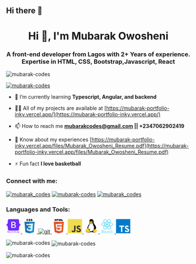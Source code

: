 ## Hi there 👋

<h1 align="center">Hi 👋, I'm Mubarak Owosheni</h1>
<h3 align="center">A front-end developer from Lagos with 2+ Years of experience. Expertise in HTML, CSS, Bootstrap,Javascript, React</h3>

<p align="left"> <img src="https://komarev.com/ghpvc/?username=mubarak-codes&label=Profile%20views&color=0e75b6&style=flat" alt="mubarak-codes" /> </p>

<p align="left"> <a href="https://github.com/ryo-ma/github-profile-trophy"><img src="https://github-profile-trophy.vercel.app/?username=mubarak-codes" alt="mubarak-codes" /></a> </p>

- 🌱 I’m currently learning **Typescript, Angular, and backend**

- 👨‍💻 All of my projects are available at [https://mubarak-portfolio-inky.vercel.app/](https://mubarak-portfolio-inky.vercel.app/)

- 📫 How to reach me **mubarakcodes@gmail.com || +2347062902419**

- 📄 Know about my experiences [https://mubarak-portfolio-inky.vercel.app/files/Mubarak_Owosheni_Resume.pdf](https://mubarak-portfolio-inky.vercel.app/files/Mubarak_Owosheni_Resume.pdf)

- ⚡ Fun fact **I love basketball**

<h3 align="left">Connect with me:</h3>
<p align="left">
<a href="https://twitter.com/mubarak_codes" target="blank"><img align="center" src="https://raw.githubusercontent.com/rahuldkjain/github-profile-readme-generator/master/src/images/icons/Social/twitter.svg" alt="mubarak_codes" height="30" width="40" /></a>
<a href="https://linkedin.com/in/mubarak-codes" target="blank"><img align="center" src="https://raw.githubusercontent.com/rahuldkjain/github-profile-readme-generator/master/src/images/icons/Social/linked-in-alt.svg" alt="mubarak-codes" height="30" width="40" /></a>
<a href="https://instagram.com/mubarak_codes" target="blank"><img align="center" src="https://raw.githubusercontent.com/rahuldkjain/github-profile-readme-generator/master/src/images/icons/Social/instagram.svg" alt="mubarak_codes" height="30" width="40" /></a>
</p>

<h3 align="left">Languages and Tools:</h3>
<p align="left"> <a href="https://getbootstrap.com" target="_blank" rel="noreferrer"> <img src="https://raw.githubusercontent.com/devicons/devicon/master/icons/bootstrap/bootstrap-plain-wordmark.svg" alt="bootstrap" width="40" height="40"/> </a> <a href="https://www.w3schools.com/css/" target="_blank" rel="noreferrer"> <img src="https://raw.githubusercontent.com/devicons/devicon/master/icons/css3/css3-original-wordmark.svg" alt="css3" width="40" height="40"/> </a> <a href="https://git-scm.com/" target="_blank" rel="noreferrer"> <img src="https://www.vectorlogo.zone/logos/git-scm/git-scm-icon.svg" alt="git" width="40" height="40"/> </a> <a href="https://www.w3.org/html/" target="_blank" rel="noreferrer"> <img src="https://raw.githubusercontent.com/devicons/devicon/master/icons/html5/html5-original-wordmark.svg" alt="html5" width="40" height="40"/> </a> <a href="https://developer.mozilla.org/en-US/docs/Web/JavaScript" target="_blank" rel="noreferrer"> <img src="https://raw.githubusercontent.com/devicons/devicon/master/icons/javascript/javascript-original.svg" alt="javascript" width="40" height="40"/> </a> <a href="https://www.linux.org/" target="_blank" rel="noreferrer"> <img src="https://raw.githubusercontent.com/devicons/devicon/master/icons/linux/linux-original.svg" alt="linux" width="40" height="40"/> </a> <a href="https://reactjs.org/" target="_blank" rel="noreferrer"> <img src="https://raw.githubusercontent.com/devicons/devicon/master/icons/react/react-original-wordmark.svg" alt="react" width="40" height="40"/> </a> <a href="https://www.typescriptlang.org/" target="_blank" rel="noreferrer"> <img src="https://raw.githubusercontent.com/devicons/devicon/master/icons/typescript/typescript-original.svg" alt="typescript" width="40" height="40"/> </a> </p>

<p><img align="left" src="https://github-readme-stats.vercel.app/api/top-langs?username=mubarak-codes&show_icons=true&locale=en&layout=compact" alt="mubarak-codes" /></p>

<p>&nbsp;<img align="center" src="https://github-readme-stats.vercel.app/api?username=mubarak-codes&show_icons=true&locale=en" alt="mubarak-codes" /></p>

<p><img align="center" src="https://github-readme-streak-stats.herokuapp.com/?user=mubarak-codes&" alt="mubarak-codes" /></p>

